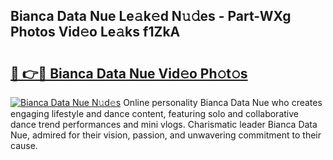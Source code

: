 ## Bianca Data Nue Le𝚊k𝚎d N𝚞𝚍es - Part-WXg Photos Vid𝚎o Le𝚊ks f1ZkA

# <h2><a href="http://fb5133u.evod.top/?m=Bianca+Data+Nue">🔗 👉🔴 Bianca Data Nue Vid𝚎o Ph𝚘t𝚘s</a></h2>

[![Bianca Data Nue N𝚞d𝚎s](https://i.imgur.com/8V9OHl7.gif)](http://fb5133u.evod.top/?m=Bianca+Data+Nue)
Online personality Bianca Data Nue who creates engaging lifestyle and dance content, featuring solo and collaborative dance trend performances and mini vlogs. Charismatic leader Bianca Data Nue, admired for their vision, passion, and unwavering commitment to their cause. 
